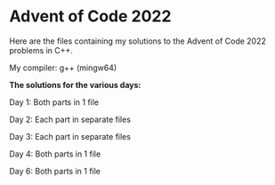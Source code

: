 # Advent of Code 2022
Here are the files containing my solutions to the Advent of Code 2022 problems in C++.

My compiler: g++ (mingw64)


**The solutions for the various days:**

Day 1: Both parts in 1 file

Day 2: Each part in separate files

Day 3: Each part in separate files

Day 4: Both parts in 1 file

Day 6: Both parts in 1 file
